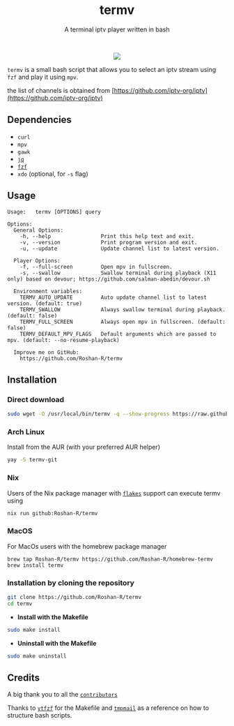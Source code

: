 <h1 align="center">
  termv
</h1>

<p align="center">A terminal iptv player written in bash</p><br>

<p align="center">
  <img src="https://user-images.githubusercontent.com/43182697/129660097-60d91974-06ff-4d11-869d-6ddc6c1aff75.gif">
</p>

`termv` is a small bash script that allows you to select an iptv stream using `fzf` and play it using `mpv`.

the list of channels is obtained from [https://github.com/iptv-org/iptv](https://github.com/iptv-org/iptv)


## Dependencies
- `curl`
- `mpv`
- `gawk`
- [`jq`](https://github.com/stedolan/jq)
- [`fzf`](https://github.com/junegunn/fzf)
- `xdo` (optional, for `-s` flag)

## Usage

```console
Usage:   termv [OPTIONS] query

Options:
  General Options:
    -h, --help                Print this help text and exit.
    -v, --version             Print program version and exit.
    -u, --update              Update channel list to latest version.

  Player Options:
    -f, --full-screen         Open mpv in fullscreen.
    -s, --swallow             Swallow terminal during playback (X11 only) based on devour; https://github.com/salman-abedin/devour.sh

  Environment variables:  
    TERMV_AUTO_UPDATE         Auto update channel list to latest version. (default: true)
    TERMV_SWALLOW             Always swallow terminal during playback. (default: false)
    TERMV_FULL_SCREEN         Always open mpv in fullscreen. (default: false)
    TERMV_DEFAULT_MPV_FLAGS   Default arguments which are passed to mpv. (default: --no-resume-playback)

  Improve me on GitHub:
    https://github.com/Roshan-R/termv
```

## Installation

### Direct download
```sh
sudo wget -O /usr/local/bin/termv -q --show-progress https://raw.githubusercontent.com/Roshan-R/termv/main/termv && sudo chmod +x /usr/local/bin/termv
```

### Arch Linux

Install from the AUR (with your preferred AUR helper)
```sh
yay -S termv-git
```

### Nix
Users of the Nix package manager with [`flakes`](https://nixos.wiki/wiki/Flakes) support can execute termv using 
```sh
nix run github:Roshan-R/termv
```

### MacOS
For MacOs users with the homebrew package manager

```
brew tap Roshan-R/termv https://github.com/Roshan-R/homebrew-termv
brew install termv
```

### Installation by cloning the repository

```sh
git clone https://github.com/Roshan-R/termv
cd termv
```

+ **Install with the Makefile**

```sh
sudo make install
```

+ **Uninstall with the Makefile**

```sh
sudo make uninstall
```

## Credits
A big thank you to all the [`contributors`](https://github.com/Roshan-R/termv/graphs/contributors)

Thanks to [`ytfzf`](https://github.com/pystardust/ytfzf) for the Makefile and
[`tmpmail`](https://github.com/sdushantha/tmpmail) as a reference on how to structure bash scripts. 
